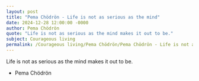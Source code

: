 ```yaml
---
layout: post
title: "Pema Chödrön - Life is not as serious as the mind"
date: 2024-12-28 12:00:00 -0000
author: Pema Chödrön
quote: "Life is not as serious as the mind makes it out to be."
subject: Courageous living
permalink: /Courageous living/Pema Chödrön/Pema Chödrön - Life is not as serious as the mind
---
```


Life is not as serious as the mind makes it out to be.

- Pema Chödrön
